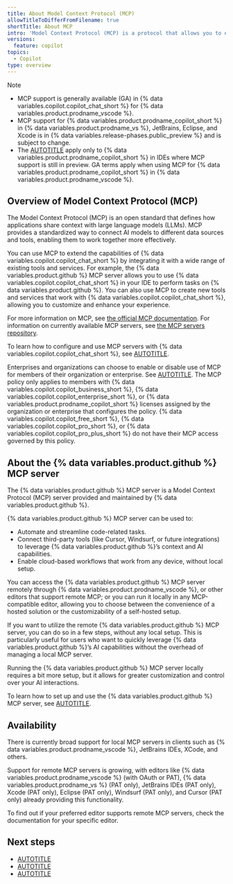 ```yaml
---
title: About Model Context Protocol (MCP)
allowTitleToDifferFromFilename: true
shortTitle: About MCP
intro: 'Model Context Protocol (MCP) is a protocol that allows you to extend the capabilities of {% data variables.product.prodname_copilot %} by integrating it with other systems.'
versions:
  feature: copilot
topics:
  - Copilot
type: overview
---
```


>[!NOTE]
> * MCP support is generally available (GA) in {% data variables.copilot.copilot_chat_short %} for {% data variables.product.prodname_vscode %}.
> * MCP support for {% data variables.product.prodname_copilot_short %} in {% data variables.product.prodname_vs %}, JetBrains, Eclipse, and Xcode is in {% data variables.release-phases.public_preview %} and is subject to change.
> * The [AUTOTITLE](/free-pro-team@latest/site-policy/github-terms/github-pre-release-license-terms) apply only to {% data variables.product.prodname_copilot_short %} in IDEs where MCP support is still in preview. GA terms apply when using MCP for {% data variables.product.prodname_copilot_short %} in {% data variables.product.prodname_vscode %}.

## Overview of Model Context Protocol (MCP)

The Model Context Protocol (MCP) is an open standard that defines how applications share context with large language models (LLMs). MCP provides a standardized way to connect AI models to different data sources and tools, enabling them to work together more effectively.

You can use MCP to extend the capabilities of {% data variables.copilot.copilot_chat_short %} by integrating it with a wide range of existing tools and services. For example, the {% data variables.product.github %} MCP server allows you to use {% data variables.copilot.copilot_chat_short %} in your IDE to perform tasks on {% data variables.product.github %}. You can also use MCP to create new tools and services that work with {% data variables.copilot.copilot_chat_short %}, allowing you to customize and enhance your experience.

For more information on MCP, see [the official MCP documentation](https://modelcontextprotocol.io/introduction). For information on currently available MCP servers, see [the MCP servers repository](https://github.com/modelcontextprotocol/servers/tree/main).

To learn how to configure and use MCP servers with {% data variables.copilot.copilot_chat_short %}, see [AUTOTITLE](/copilot/how-tos/context/model-context-protocol/extending-copilot-chat-with-mcp).

Enterprises and organizations can choose to enable or disable use of MCP for members of their organization or enterprise. See [AUTOTITLE](/copilot/how-tos/administer/enterprises/managing-policies-and-features-for-copilot-in-your-enterprise#mcp-servers-on-githubcom). The MCP policy only applies to members with {% data variables.copilot.copilot_business_short %}, {% data variables.copilot.copilot_enterprise_short %}, or {% data variables.product.prodname_copilot_short %} licenses assigned by the organization or enterprise that configures the policy. {% data variables.copilot.copilot_free_short %}, {% data variables.copilot.copilot_pro_short %}, or {% data variables.copilot.copilot_pro_plus_short %} do not have their MCP access governed by this policy.

## About the {% data variables.product.github %} MCP server

The {% data variables.product.github %} MCP server is a Model Context Protocol (MCP) server provided and maintained by {% data variables.product.github %}.

{% data variables.product.github %} MCP server can be used to:

* Automate and streamline code-related tasks.
* Connect third-party tools (like Cursor, Windsurf, or future integrations) to leverage {% data variables.product.github %}’s context and AI capabilities.
* Enable cloud-based workflows that work from any device, without local setup.

You can access the {% data variables.product.github %} MCP server remotely through {% data variables.product.prodname_vscode %}, or other editors that support remote MCP; or you can run it locally in any MCP-compatible editor, allowing you to choose between the convenience of a hosted solution or the customizability of a self-hosted setup.

If you want to utilize the remote {% data variables.product.github %} MCP server, you can do so in a few steps, without any local setup. This is particularly useful for users who want to quickly leverage {% data variables.product.github %}’s AI capabilities without the overhead of managing a local MCP server.

Running the {% data variables.product.github %} MCP server locally requires a bit more setup, but it allows for greater customization and control over your AI interactions.

To learn how to set up and use the {% data variables.product.github %} MCP server, see [AUTOTITLE](/copilot/how-tos/context/model-context-protocol/using-the-github-mcp-server).

## Availability

There is currently broad support for local MCP servers in clients such as {% data variables.product.prodname_vscode %}, JetBrains IDEs, XCode, and others.

Support for remote MCP servers is growing, with editors like {% data variables.product.prodname_vscode %} (with OAuth or PAT), {% data variables.product.prodname_vs %} (PAT only), JetBrains IDEs (PAT only), Xcode (PAT only), Eclipse (PAT only), Windsurf (PAT only), and Cursor (PAT only) already providing this functionality.

To find out if your preferred editor supports remote MCP servers, check the documentation for your specific editor.

## Next steps

* [AUTOTITLE](/copilot/how-tos/context/model-context-protocol/extending-copilot-chat-with-mcp)
* [AUTOTITLE](/copilot/how-tos/context/model-context-protocol/using-the-github-mcp-server)
* [AUTOTITLE](/copilot/tutorials/enhancing-copilot-agent-mode-with-mcp)
